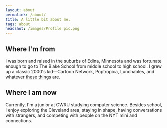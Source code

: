```yaml
---
layout: about
permalink: /about/
title: A little bit about me.
tags: about
headshot: /images/Profile pic.png
---
```


## Where I'm from
I was born and raised in the suburbs of Edina, Minnesota and was fortunate enough to go to The Blake School from middle school to high school. I grew up a classic 2000's kid—Cartoon Network, Poptropica, Lunchables, and whatever [these things](https://m.media-amazon.com/images/I/71gMwMu8IFL._AC_UF894,1000_QL80_.jpg) are.

## Where I am now
Currently, I'm a junior at CWRU studying computer science. Besides school, I enjoy exploring the Cleveland area, staying in shape, having conversations with strangers, and competing with people on the NYT mini and connections.
